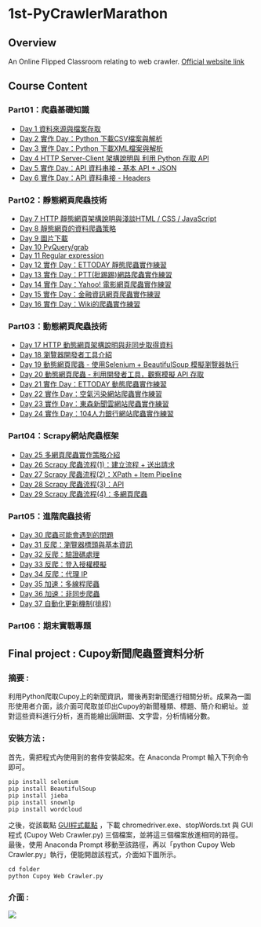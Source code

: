 # 1st-PyCrawlerMarathon
## Overview
An Online Flipped Classroom relating to web crawler. [Official website link](https://pycrawler.cupoy.com/)
>
## Course Content
### Part01：爬蟲基礎知識
- [Day 1 資料來源與檔案存取](https://github.com/tailer954/1st-PyCrawlerMarathon/blob/master/homework/Day001_HW.ipynb)
- [Day 2 實作 Day：Python 下載CSV檔案與解析](https://github.com/tailer954/1st-PyCrawlerMarathon/blob/master/homework/Day002_HW.ipynb)
- [Day 3 實作 Day：Python 下載XML檔案與解析](https://github.com/tailer954/1st-PyCrawlerMarathon/blob/master/homework/Day003_HW.ipynb)
- [Day 4 HTTP Server-Client 架構說明與 利用 Python 存取 API](https://github.com/tailer954/1st-PyCrawlerMarathon/blob/master/homework/Day004_HW.ipynb)
- [Day 5 實作 Day：API 資料串接 - 基本 API + JSON](https://github.com/tailer954/1st-PyCrawlerMarathon/blob/master/homework/Day005_HW.ipynb)
- [Day 6 實作 Day：API 資料串接 - Headers](https://github.com/tailer954/1st-PyCrawlerMarathon/blob/master/homework/Day006_HW.ipynb)
### Part02：靜態網頁爬蟲技術
- [Day 7 HTTP 靜態網頁架構說明與淺談HTML / CSS / JavaScript](https://github.com/tailer954/1st-PyCrawlerMarathon/blob/master/homework/Day007_HW.ipynb)
- [Day 8 靜態網頁的資料爬蟲策略](https://github.com/tailer954/1st-PyCrawlerMarathon/blob/master/homework/Day008_HW.ipynb)
- [Day 9 圖片下載](https://github.com/tailer954/1st-PyCrawlerMarathon/blob/master/homework/Day009_HW.ipynb)
- [Day 10 PyQuery/grab](https://github.com/tailer954/1st-PyCrawlerMarathon/blob/master/homework/Day010_HW.ipynb)
- [Day 11 Regular expression](https://github.com/tailer954/1st-PyCrawlerMarathon/blob/master/homework/Day011_HW.ipynb)
- [Day 12 實作 Day：ETTODAY 靜態爬蟲實作練習](https://github.com/tailer954/1st-PyCrawlerMarathon/blob/master/homework/Day012_HW.ipynb)
- [Day 13 實作 Day：PTT(批踢踢)網路爬蟲實作練習](https://github.com/tailer954/1st-PyCrawlerMarathon/blob/master/homework/Day013_HW.ipynb)
- [Day 14 實作 Day：Yahoo! 電影網頁爬蟲實作練習](https://github.com/tailer954/1st-PyCrawlerMarathon/blob/master/homework/Day014_HW.ipynb)
- [Day 15 實作 Day：金融資訊網頁爬蟲實作練習](https://github.com/tailer954/1st-PyCrawlerMarathon/blob/master/homework/Day015_HW.ipynb)
- [Day 16 實作 Day：Wiki的爬蟲實作練習](https://github.com/tailer954/1st-PyCrawlerMarathon/blob/master/homework/Day016_HW.ipynb)
### Part03：動態網頁爬蟲技術
- [Day 17 HTTP 動態網頁架構說明與非同步取得資料](https://github.com/tailer954/1st-PyCrawlerMarathon/blob/master/homework/Day017_HW.ipynb)
- [Day 18 瀏覽器開發者工具介紹](https://github.com/tailer954/1st-PyCrawlerMarathon/blob/master/homework/Day018_HW.ipynb)
- [Day 19 動態網頁爬蟲 - 使用Selenium + BeautifulSoup 模擬瀏覽器執行](https://github.com/tailer954/1st-PyCrawlerMarathon/blob/master/homework/Day019_HW.ipynb)
- [Day 20 動態網頁爬蟲 - 利用開發者工具，觀察模擬 API 存取](https://github.com/tailer954/1st-PyCrawlerMarathon/blob/master/homework/Day020_HW.ipynb)
- [Day 21 實作 Day：ETTODAY 動態爬蟲實作練習](https://github.com/tailer954/1st-PyCrawlerMarathon/blob/master/homework/Day021_HW.ipynb)
- [Day 22 實作 Day：空氣污染網站爬蟲實作練習](https://github.com/tailer954/1st-PyCrawlerMarathon/blob/master/homework/Day022_HW.ipynb)
- [Day 23 實作 Day：東森新聞雲網站爬蟲實作練習](https://github.com/tailer954/1st-PyCrawlerMarathon/blob/master/homework/Day023_HW.ipynb)
- [Day 24 實作 Day：104人力銀行網站爬蟲實作練習](https://github.com/tailer954/1st-PyCrawlerMarathon/blob/master/homework/Day024_HW.ipynb)
### Part04：Scrapy網站爬蟲框架
- [Day 25 多網頁爬蟲實作策略介紹](https://github.com/tailer954/1st-PyCrawlerMarathon/blob/master/homework/Day025_HW.ipynb)
- [Day 26 Scrapy 爬蟲流程(1)：建立流程 + 送出請求](https://github.com/tailer954/1st-PyCrawlerMarathon/blob/master/homework/Day026_HW.ipynb)
- [Day 27 Scrapy 爬蟲流程(2)：XPath + Item Pipeline](https://github.com/tailer954/1st-PyCrawlerMarathon/blob/master/homework/Day027_HW.ipynb)
- [Day 28 Scrapy 爬蟲流程(3)：API](https://github.com/tailer954/1st-PyCrawlerMarathon/blob/master/homework/Day028_HW.ipynb)
- [Day 29 Scrapy 爬蟲流程(4)：多網頁爬蟲](https://github.com/tailer954/1st-PyCrawlerMarathon/blob/master/homework/Day029_HW.ipynb)
### Part05：進階爬蟲技術
- [Day 30 爬蟲可能會遇到的問題](https://github.com/tailer954/1st-PyCrawlerMarathon/blob/master/homework/Day030_HW.ipynb)
- [Day 31 反爬：瀏覽器標頭與基本資訊](https://github.com/tailer954/1st-PyCrawlerMarathon/blob/master/homework/Day031_HW.ipynb)
- [Day 32 反爬：驗證碼處理](https://github.com/tailer954/1st-PyCrawlerMarathon/blob/master/homework/Day032_HW%20.ipynb)
- [Day 33 反爬：登入授權模擬](https://github.com/tailer954/1st-PyCrawlerMarathon/blob/master/homework/Day033_HW.ipynb)
- [Day 34 反爬：代理 IP](https://github.com/tailer954/1st-PyCrawlerMarathon/blob/master/homework/Day034_HW.ipynb)
- [Day 35 加速：多線程爬蟲](https://github.com/tailer954/1st-PyCrawlerMarathon/blob/master/homework/Day035_HW.ipynb)
- [Day 36 加速：非同步爬蟲](https://github.com/tailer954/1st-PyCrawlerMarathon/blob/master/homework/Day036_HW.ipynb)
- [Day 37 自動化更新機制(排程)](https://github.com/tailer954/1st-PyCrawlerMarathon/blob/master/homework/Day037_HW.ipynb)
### Part06：期末實戰專題
>
## Final project : Cupoy新聞爬蟲暨資料分析
### 摘要 :   
利用Python爬取Cupoy上的新聞資訊，爾後再對新聞進行相關分析。成果為一圖形使用者介面，該介面可爬取並印出Cupoy的新聞種類、標題、簡介和網址。並對這些資料進行分析，進而能繪出圓餅圖、文字雲，分析情緒分數。    
>
### 安裝方法 :    
首先，需把程式內使用到的套件安裝起來。在 Anaconda Prompt 輸入下列命令即可。
```
pip install selenium 
pip install BeautifulSoup    
pip install jieba    
pip install snownlp        
pip install wordcloud    
```
之後，從該載點 [GUI程式載點](https://github.com/tailer954/1st-PyCrawlerMarathon/blob/master/final%20project/Cupoy%20Web%20Crawler%20.py) ，下載 chromedriver.exe、stopWords.txt 與 GUI 程式 (Cupoy Web Crawler.py) 三個檔案，並將這三個檔案放進相同的路徑。      
最後，使用 Anaconda Prompt 移動至該路徑，再以「python Cupoy Web Crawler.py」執行，便能開啟該程式，介面如下圖所示。    
```
cd folder
python Cupoy Web Crawler.py
```
>
### 介面 :       
![](https://github.com/tailer954/1st-PyCrawlerMarathon/blob/master/final%20project/GUI_image.png)
>
